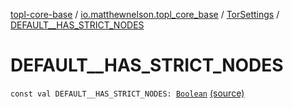 [topl-core-base](../../index.md) / [io.matthewnelson.topl_core_base](../index.md) / [TorSettings](index.md) / [DEFAULT__HAS_STRICT_NODES](./-d-e-f-a-u-l-t__-h-a-s_-s-t-r-i-c-t_-n-o-d-e-s.md)

# DEFAULT__HAS_STRICT_NODES

`const val DEFAULT__HAS_STRICT_NODES: `[`Boolean`](https://kotlinlang.org/api/latest/jvm/stdlib/kotlin/-boolean/index.html) [(source)](https://github.com/05nelsonm/TorOnionProxyLibrary-Android/blob/master/topl-core-base/src/main/java/io/matthewnelson/topl_core_base/TorSettings.kt#L131)